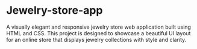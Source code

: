 # Jewelry-store-app
A visually elegant and responsive jewelry store web application built using HTML and CSS. This project is designed to showcase a beautiful UI layout for an online store that displays jewelry collections with style and clarity.
